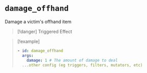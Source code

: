 # `damage_offhand`

Damage a victim's offhand item

> [!danger] Triggered Effect

> [!example]
> ```yaml
> - id: damage_offhand
>   args:
>     damage: 1 # The amount of damage to deal
>   ...other config (eg triggers, filters, mutators, etc)
> ```

